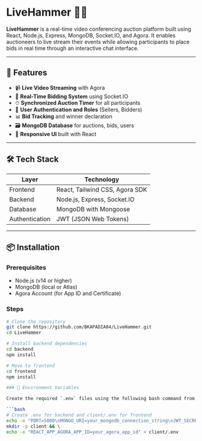 # LiveHammer 🎥🔨

**LiveHammer** is a real-time video conferencing auction platform built using React, Node.js, Express, MongoDB, Socket.IO, and Agora. It enables auctioneers to live stream their events while allowing participants to place bids in real time through an interactive chat interface.

---

## 🚀 Features

- 📹 **Live Video Streaming** with Agora
- 💬 **Real-Time Bidding System** using Socket.IO
- ⏱ **Synchronized Auction Timer** for all participants
- 👤 **User Authentication and Roles** (Sellers, Bidders)
- 📊 **Bid Tracking** and winner declaration
- 🗃️ **MongoDB Database** for auctions, bids, users
- 📱 **Responsive UI** built with React

---

## 🛠 Tech Stack

| Layer           | Technology                            |
|----------------|----------------------------------------|
| Frontend        | React, Tailwind CSS, Agora SDK        |
| Backend         | Node.js, Express, Socket.IO           |
| Database        | MongoDB with Mongoose                 |
| Authentication  | JWT (JSON Web Tokens)                 |

---

## 📦 Installation

### Prerequisites

- Node.js (v14 or higher)
- MongoDB (local or Atlas)
- Agora Account (for App ID and Certificate)

### Steps

```bash
# Clone the repository
git clone https://github.com/BKAPADIA04/LiveHammer.git
cd LiveHammer

# Install backend dependencies
cd backend
npm install

# Move to frontend
cd frontend
npm install

### 🧾 Environment Variables

Create the required `.env` files using the following bash command from the root of the project:

```bash
# Create .env for backend and client/.env for frontend
echo -e "PORT=5000\nMONGO_URI=your_mongodb_connection_string\nJWT_SECRET=your_secret_key\nAGORA_APP_ID=your_agora_app_id\nAGORA_APP_CERTIFICATE=your_agora_app_certificate" > .env && \
mkdir -p client && \
echo -e "REACT_APP_AGORA_APP_ID=your_agora_app_id" > client/.env



